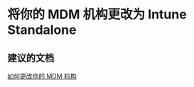 <properties
    pageTitle="Change your MDM authority to Intune Standalone"
    description="将你的 MDM 机构更改为 Intune Standalone"
    service="microsoft.intune"
    resource="intune"
    authors="mackie1604"
    displayOrder=""
    selfHelpType="generic"
    supportTopicIds="32570842"
    resourceTags=""
    productPesIds="15584"
    cloudEnvironments="public"
/>


# <a name="change-your-mdm-authority-to-intune-standalone"></a>将你的 MDM 机构更改为 Intune Standalone

## <a name="recommended-documents"></a>**建议的文档**

[如何更改你的 MDM 机构](https://docs.microsoft.com/intune-classic/deploy-use/change-mdm-authority)<br>






